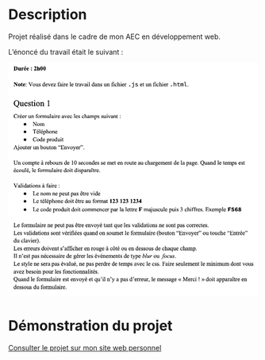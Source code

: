 # Description 

Projet réalisé dans le cadre de mon AEC en développement web. 

L’énoncé du travail était le suivant : 

![alt text](./enonce.png)

# Démonstration du projet 

[Consulter le projet sur mon site web personnel](https://shweeby.ca/portfolio/projets/aec-sess2-prog-projet1/examen.html)